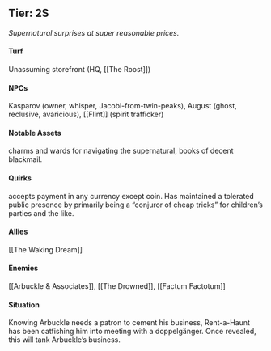 ---
---

## Tier: 2S
*Supernatural surprises at super reasonable prices.*

#### **Turf**
Unassuming storefront (HQ, [[The Roost]])

#### **NPCs**
Kasparov (owner, whisper, Jacobi-from-twin-peaks), August (ghost, reclusive, avaricious), [[Flint]] (spirit trafficker)

#### **Notable Assets**
charms and wards for navigating the supernatural, books of decent blackmail. 

#### **Quirks**
accepts payment in any currency except coin. Has maintained a tolerated public presence by primarily being a “conjuror of cheap tricks” for children’s parties and the like. 

#### **Allies**
[[The Waking Dream]]

#### **Enemies**
[[Arbuckle & Associates]], [[The Drowned]], [[Factum Factotum]]

#### **Situation**
Knowing Arbuckle needs a patron to cement his business, Rent-a-Haunt has been catfishing him into meeting with a doppelgänger. Once revealed, this will tank Arbuckle’s business.
